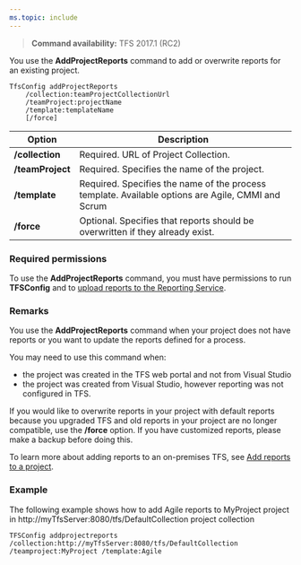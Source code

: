 ```yaml
---
ms.topic: include
---
```


<a id="add-project-reports">  </a>
>**Command availability:** TFS 2017.1 (RC2) 

You use the **AddProjectReports** command to add or overwrite reports for an existing project.

	TfsConfig addProjectReports
		/collection:teamProjectCollectionUrl
		/teamProject:projectName
		/template:templateName
		[/force]

<table>
	<thead>
		<tr>
			<th>Option</th>
			<th>Description</th>
		</tr>
	</thead>
	<tbody>
		<tr>
			<td><strong>/collection</strong></td>
			<td>Required. URL of Project Collection.</td>
		</tr>
		<tr>
			<td><strong>/teamProject</strong></td>
			<td>Required. Specifies the name of the project.</td>
		</tr>
		<tr>
			<td><strong>/template</strong></td>
			<td>Required. Specifies the name of the process template. Available options are Agile, CMMI and Scrum</td>
		</tr>
		<tr>
			<td><strong>/force</strong></td>
			<td>Optional. Specifies that reports should be overwritten if they already exist.</td>
		</tr>
	</tbody>
</table>

### Required permissions

To use the **AddProjectReports** command, you must have permissions to run **TFSConfig** and to [upload reports to the Reporting Service](/vsts/report/admin/grant-permissions-to-reports). 

### Remarks

You use the **AddProjectReports** command when your project does not have reports or you want to update the reports defined for a process. 

You may need to use this command when:
-   the project was created in the TFS web portal and not from Visual Studio
-   the project was created from Visual Studio, however reporting was not configured in TFS.

If you would like to overwrite reports in your project with default reports because you upgraded TFS and old reports in your project are no longer compatible, use the **/force** option. If you have customized reports, please make a backup before doing this. 

To learn more about adding reports to an on-premises TFS, see [Add reports to a project](/vsts/report/admin/add-reports-to-a-team-project).

### Example

The following example shows how to add Agile reports to MyProject project in http://myTfsServer:8080/tfs/DefaultCollection project collection
	
	TFSConfig addprojectreports /collection:http://myTfsServer:8080/tfs/DefaultCollection /teamproject:MyProject /template:Agile